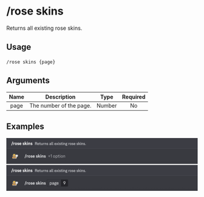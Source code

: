 # /rose skins

Returns all existing rose skins.

## Usage

```
/rose skins {page}
```

## Arguments

| Name | Description             | Type   | Required |
| :--: | :---------------------: | :----: | :------: |
| page | The number of the page. | Number | No       |

## Examples

<img src="../../_media/examples/rose/skins-0.png" class="rounded-corners" draggable="false">\
<img src="../../_media/examples/rose/skins-1.png" class="rounded-corners" draggable="false">